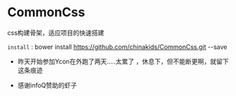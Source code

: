 # CommonCss

css构建骨架，适应项目的快速搭建

`install` : bower install https://github.com/chinakids/CommonCss.git --save


- 昨天开始参加Ycon在外跑了两天.....太累了 ，休息下，但不能断更啊，就留下这条痕迹

- 感谢infoQ赞助的虾子 